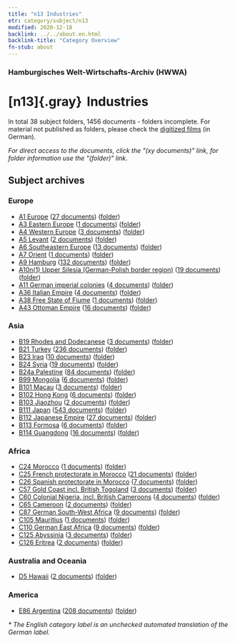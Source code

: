 ```yaml
---
title: "n13 Industries"
etr: category/subject/n13
modified: 2020-12-18
backlink: ../../about.en.html
backlink-title: "Category Overview"
fn-stub: about
---
```


### Hamburgisches Welt-Wirtschafts-Archiv (HWWA)
# [n13]{.gray}&#8201; Industries&#160; 





In total 38 subject folders, 1456 documents - folders incomplete.
For material not published as folders, please check the [digitized films](/film/h1_sh) (in German).

_For direct access to the documents, click the "(xy documents)" link, for folder information use the "(folder)" link._

## Subject archives



### Europe

- [A1 Europe](../../../geo/about.en.html#A1) (<a href="https://dfg-viewer.de/show/?tx_dlf[id]=https://pm20.zbw.eu/mets/sh/1408xx/140892/1450xx/145098/public.mets.en.xml" target="_blank">27 documents</a>) ([folder](http://purl.org/pressemappe20/folder/sh/140892,145098))
- [A3 Eastern Europe](../../../geo/about.en.html#A3) (<a href="https://dfg-viewer.de/show/?tx_dlf[id]=https://pm20.zbw.eu/mets/sh/1408xx/140896/1450xx/145098/public.mets.en.xml" target="_blank">1 documents</a>) ([folder](http://purl.org/pressemappe20/folder/sh/140896,145098))
- [A4 Western Europe](../../../geo/about.en.html#A4) (<a href="https://dfg-viewer.de/show/?tx_dlf[id]=https://pm20.zbw.eu/mets/sh/1408xx/140897/1450xx/145098/public.mets.en.xml" target="_blank">3 documents</a>) ([folder](http://purl.org/pressemappe20/folder/sh/140897,145098))
- [A5 Levant](../../../geo/about.en.html#A5) (<a href="https://dfg-viewer.de/show/?tx_dlf[id]=https://pm20.zbw.eu/mets/sh/1408xx/140898/1450xx/145098/public.mets.en.xml" target="_blank">2 documents</a>) ([folder](http://purl.org/pressemappe20/folder/sh/140898,145098))
- [A6 Southeastern Europe](../../../geo/about.en.html#A6) (<a href="https://dfg-viewer.de/show/?tx_dlf[id]=https://pm20.zbw.eu/mets/sh/1409xx/140900/1450xx/145098/public.mets.en.xml" target="_blank">13 documents</a>) ([folder](http://purl.org/pressemappe20/folder/sh/140900,145098))
- [A7 Orient](../../../geo/about.en.html#A7) (<a href="https://dfg-viewer.de/show/?tx_dlf[id]=https://pm20.zbw.eu/mets/sh/1409xx/140902/1450xx/145098/public.mets.en.xml" target="_blank">1 documents</a>) ([folder](http://purl.org/pressemappe20/folder/sh/140902,145098))
- [A9 Hamburg](../../../geo/about.en.html#A9) (<a href="https://dfg-viewer.de/show/?tx_dlf[id]=https://pm20.zbw.eu/mets/sh/1409xx/140905/1450xx/145098/public.mets.en.xml" target="_blank">132 documents</a>) ([folder](http://purl.org/pressemappe20/folder/sh/140905,145098))
- [A10n(1) Upper Silesia (German-Polish border region)](../../../geo/about.en.html#A10n(1)) (<a href="https://dfg-viewer.de/show/?tx_dlf[id]=https://pm20.zbw.eu/mets/sh/1409xx/140948/1450xx/145098/public.mets.en.xml" target="_blank">19 documents</a>) ([folder](http://purl.org/pressemappe20/folder/sh/140948,145098))
- [A11 German imperial colonies](../../../geo/about.en.html#A11) (<a href="https://dfg-viewer.de/show/?tx_dlf[id]=https://pm20.zbw.eu/mets/sh/1409xx/140960/1450xx/145098/public.mets.en.xml" target="_blank">4 documents</a>) ([folder](http://purl.org/pressemappe20/folder/sh/140960,145098))
- [A36 Italian Empire](../../../geo/about.en.html#A36) (<a href="https://dfg-viewer.de/show/?tx_dlf[id]=https://pm20.zbw.eu/mets/sh/1410xx/141012/1450xx/145098/public.mets.en.xml" target="_blank">4 documents</a>) ([folder](http://purl.org/pressemappe20/folder/sh/141012,145098))
- [A38 Free State of Fiume](../../../geo/about.en.html#A38) (<a href="https://dfg-viewer.de/show/?tx_dlf[id]=https://pm20.zbw.eu/mets/sh/1410xx/141014/1450xx/145098/public.mets.en.xml" target="_blank">1 documents</a>) ([folder](http://purl.org/pressemappe20/folder/sh/141014,145098))
- [A43 Ottoman Empire](../../../geo/about.en.html#A43) (<a href="https://dfg-viewer.de/show/?tx_dlf[id]=https://pm20.zbw.eu/mets/sh/1410xx/141034/1450xx/145098/public.mets.en.xml" target="_blank">16 documents</a>) ([folder](http://purl.org/pressemappe20/folder/sh/141034,145098))

### Asia

- [B19 Rhodes and Dodecanese](../../../geo/about.en.html#B19) (<a href="https://dfg-viewer.de/show/?tx_dlf[id]=https://pm20.zbw.eu/mets/sh/1411xx/141106/1450xx/145098/public.mets.en.xml" target="_blank">3 documents</a>) ([folder](http://purl.org/pressemappe20/folder/sh/141106,145098))
- [B21 Turkey](../../../geo/about.en.html#B21) (<a href="https://dfg-viewer.de/show/?tx_dlf[id]=https://pm20.zbw.eu/mets/sh/1411xx/141111/1450xx/145098/public.mets.en.xml" target="_blank">236 documents</a>) ([folder](http://purl.org/pressemappe20/folder/sh/141111,145098))
- [B23 Iraq](../../../geo/about.en.html#B23) (<a href="https://dfg-viewer.de/show/?tx_dlf[id]=https://pm20.zbw.eu/mets/sh/1411xx/141113/1450xx/145098/public.mets.en.xml" target="_blank">10 documents</a>) ([folder](http://purl.org/pressemappe20/folder/sh/141113,145098))
- [B24 Syria](../../../geo/about.en.html#B24) (<a href="https://dfg-viewer.de/show/?tx_dlf[id]=https://pm20.zbw.eu/mets/sh/1411xx/141114/1450xx/145098/public.mets.en.xml" target="_blank">19 documents</a>) ([folder](http://purl.org/pressemappe20/folder/sh/141114,145098))
- [B24a Palestine](../../../geo/about.en.html#B24a) (<a href="https://dfg-viewer.de/show/?tx_dlf[id]=https://pm20.zbw.eu/mets/sh/1411xx/141115/1450xx/145098/public.mets.en.xml" target="_blank">84 documents</a>) ([folder](http://purl.org/pressemappe20/folder/sh/141115,145098))
- [B99 Mongolia](../../../geo/about.en.html#B99) (<a href="https://dfg-viewer.de/show/?tx_dlf[id]=https://pm20.zbw.eu/mets/sh/1412xx/141261/1450xx/145098/public.mets.en.xml" target="_blank">6 documents</a>) ([folder](http://purl.org/pressemappe20/folder/sh/141261,145098))
- [B101 Macau](../../../geo/about.en.html#B101) (<a href="https://dfg-viewer.de/show/?tx_dlf[id]=https://pm20.zbw.eu/mets/sh/1412xx/141267/1450xx/145098/public.mets.en.xml" target="_blank">3 documents</a>) ([folder](http://purl.org/pressemappe20/folder/sh/141267,145098))
- [B102 Hong Kong](../../../geo/about.en.html#B102) (<a href="https://dfg-viewer.de/show/?tx_dlf[id]=https://pm20.zbw.eu/mets/sh/1412xx/141268/1450xx/145098/public.mets.en.xml" target="_blank">6 documents</a>) ([folder](http://purl.org/pressemappe20/folder/sh/141268,145098))
- [B103 Jiaozhou](../../../geo/about.en.html#B103) (<a href="https://dfg-viewer.de/show/?tx_dlf[id]=https://pm20.zbw.eu/mets/sh/1261xx/126163/1450xx/145098/public.mets.en.xml" target="_blank">2 documents</a>) ([folder](http://purl.org/pressemappe20/folder/sh/126163,145098))
- [B111 Japan](../../../geo/about.en.html#B111) (<a href="https://dfg-viewer.de/show/?tx_dlf[id]=https://pm20.zbw.eu/mets/sh/1412xx/141272/1450xx/145098/public.mets.en.xml" target="_blank">543 documents</a>) ([folder](http://purl.org/pressemappe20/folder/sh/141272,145098))
- [B112 Japanese Empire](../../../geo/about.en.html#B112) (<a href="https://dfg-viewer.de/show/?tx_dlf[id]=https://pm20.zbw.eu/mets/sh/1412xx/141273/1450xx/145098/public.mets.en.xml" target="_blank">27 documents</a>) ([folder](http://purl.org/pressemappe20/folder/sh/141273,145098))
- [B113 Formosa](../../../geo/about.en.html#B113) (<a href="https://dfg-viewer.de/show/?tx_dlf[id]=https://pm20.zbw.eu/mets/sh/1412xx/141274/1450xx/145098/public.mets.en.xml" target="_blank">6 documents</a>) ([folder](http://purl.org/pressemappe20/folder/sh/141274,145098))
- [B114 Guangdong](../../../geo/about.en.html#B114) (<a href="https://dfg-viewer.de/show/?tx_dlf[id]=https://pm20.zbw.eu/mets/sh/1412xx/141275/1450xx/145098/public.mets.en.xml" target="_blank">16 documents</a>) ([folder](http://purl.org/pressemappe20/folder/sh/141275,145098))

### Africa

- [C24 Morocco](../../../geo/about.en.html#C24) (<a href="https://dfg-viewer.de/show/?tx_dlf[id]=https://pm20.zbw.eu/mets/sh/1413xx/141356/1450xx/145098/public.mets.en.xml" target="_blank">1 documents</a>) ([folder](http://purl.org/pressemappe20/folder/sh/141356,145098))
- [C25 French protectorate in Morocco](../../../geo/about.en.html#C25) (<a href="https://dfg-viewer.de/show/?tx_dlf[id]=https://pm20.zbw.eu/mets/sh/1413xx/141358/1450xx/145098/public.mets.en.xml" target="_blank">21 documents</a>) ([folder](http://purl.org/pressemappe20/folder/sh/141358,145098))
- [C26 Spanish protectorate in Morocco](../../../geo/about.en.html#C26) (<a href="https://dfg-viewer.de/show/?tx_dlf[id]=https://pm20.zbw.eu/mets/sh/1413xx/141359/1450xx/145098/public.mets.en.xml" target="_blank">7 documents</a>) ([folder](http://purl.org/pressemappe20/folder/sh/141359,145098))
- [C57 Gold Coast incl. British Togoland](../../../geo/about.en.html#C57) (<a href="https://dfg-viewer.de/show/?tx_dlf[id]=https://pm20.zbw.eu/mets/sh/1414xx/141406/1450xx/145098/public.mets.en.xml" target="_blank">3 documents</a>) ([folder](http://purl.org/pressemappe20/folder/sh/141406,145098))
- [C60 Colonial Nigeria, incl. British Cameroons](../../../geo/about.en.html#C60) (<a href="https://dfg-viewer.de/show/?tx_dlf[id]=https://pm20.zbw.eu/mets/sh/1414xx/141409/1450xx/145098/public.mets.en.xml" target="_blank">4 documents</a>) ([folder](http://purl.org/pressemappe20/folder/sh/141409,145098))
- [C65 Cameroon](../../../geo/about.en.html#C65) (<a href="https://dfg-viewer.de/show/?tx_dlf[id]=https://pm20.zbw.eu/mets/sh/1414xx/141410/1450xx/145098/public.mets.en.xml" target="_blank">2 documents</a>) ([folder](http://purl.org/pressemappe20/folder/sh/141410,145098))
- [C87 German South-West Africa](../../../geo/about.en.html#C87) (<a href="https://dfg-viewer.de/show/?tx_dlf[id]=https://pm20.zbw.eu/mets/sh/1414xx/141450/1450xx/145098/public.mets.en.xml" target="_blank">9 documents</a>) ([folder](http://purl.org/pressemappe20/folder/sh/141450,145098))
- [C105 Mauritius](../../../geo/about.en.html#C105) (<a href="https://dfg-viewer.de/show/?tx_dlf[id]=https://pm20.zbw.eu/mets/sh/1414xx/141469/1450xx/145098/public.mets.en.xml" target="_blank">1 documents</a>) ([folder](http://purl.org/pressemappe20/folder/sh/141469,145098))
- [C110 German East Africa](../../../geo/about.en.html#C110) (<a href="https://dfg-viewer.de/show/?tx_dlf[id]=https://pm20.zbw.eu/mets/sh/1414xx/141471/1450xx/145098/public.mets.en.xml" target="_blank">9 documents</a>) ([folder](http://purl.org/pressemappe20/folder/sh/141471,145098))
- [C125 Abyssinia](../../../geo/about.en.html#C125) (<a href="https://dfg-viewer.de/show/?tx_dlf[id]=https://pm20.zbw.eu/mets/sh/1414xx/141482/1450xx/145098/public.mets.en.xml" target="_blank">3 documents</a>) ([folder](http://purl.org/pressemappe20/folder/sh/141482,145098))
- [C126 Eritrea](../../../geo/about.en.html#C126) (<a href="https://dfg-viewer.de/show/?tx_dlf[id]=https://pm20.zbw.eu/mets/sh/1414xx/141483/1450xx/145098/public.mets.en.xml" target="_blank">2 documents</a>) ([folder](http://purl.org/pressemappe20/folder/sh/141483,145098))

### Australia and Oceania

- [D5 Hawaii](../../../geo/about.en.html#D5) (<a href="https://dfg-viewer.de/show/?tx_dlf[id]=https://pm20.zbw.eu/mets/sh/1415xx/141595/1450xx/145098/public.mets.en.xml" target="_blank">2 documents</a>) ([folder](http://purl.org/pressemappe20/folder/sh/141595,145098))

### America

- [E86 Argentina](../../../geo/about.en.html#E86) (<a href="https://dfg-viewer.de/show/?tx_dlf[id]=https://pm20.zbw.eu/mets/sh/1416xx/141692/1450xx/145098/public.mets.en.xml" target="_blank">208 documents</a>) ([folder](http://purl.org/pressemappe20/folder/sh/141692,145098))


_* The English category label is an unchecked automated translation of the German label._

